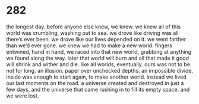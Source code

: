 # 282

the longest day. before anyone else knew, we knew. we knew all of this world was crumbling, washing out to sea. we drove like driving was all there’s ever been. we drove like our lives depended on it. we went farther than we’d ever gone. we knew we had to make a new world. fingers entwined, hand in hand, we raced into that new world, grabbing at anything we found along the way. later that world will burn and all that made it good will shrink and wither and die. like all worlds, eventually. ours was not to be. not for long. an illusion. paper over unchecked depths. an impossible divide. inside was enough to start again, to make another world. instead we lived our last moments on the road. a universe created and destroyed in just a few days, and the universe that came rushing in to fill its empty space. and we were lost. 
